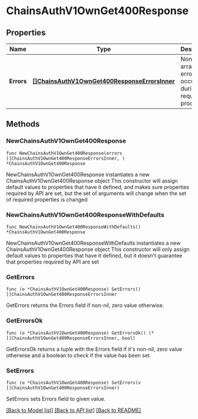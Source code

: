 # ChainsAuthV1OwnGet400Response

## Properties

Name | Type | Description | Notes
------------ | ------------- | ------------- | -------------
**Errors** | [**[]ChainsAuthV1OwnGet400ResponseErrorsInner**](ChainsAuthV1OwnGet400ResponseErrorsInner.md) | Non empty array of errors occurred during request processing | 

## Methods

### NewChainsAuthV1OwnGet400Response

`func NewChainsAuthV1OwnGet400Response(errors []ChainsAuthV1OwnGet400ResponseErrorsInner, ) *ChainsAuthV1OwnGet400Response`

NewChainsAuthV1OwnGet400Response instantiates a new ChainsAuthV1OwnGet400Response object
This constructor will assign default values to properties that have it defined,
and makes sure properties required by API are set, but the set of arguments
will change when the set of required properties is changed

### NewChainsAuthV1OwnGet400ResponseWithDefaults

`func NewChainsAuthV1OwnGet400ResponseWithDefaults() *ChainsAuthV1OwnGet400Response`

NewChainsAuthV1OwnGet400ResponseWithDefaults instantiates a new ChainsAuthV1OwnGet400Response object
This constructor will only assign default values to properties that have it defined,
but it doesn't guarantee that properties required by API are set

### GetErrors

`func (o *ChainsAuthV1OwnGet400Response) GetErrors() []ChainsAuthV1OwnGet400ResponseErrorsInner`

GetErrors returns the Errors field if non-nil, zero value otherwise.

### GetErrorsOk

`func (o *ChainsAuthV1OwnGet400Response) GetErrorsOk() (*[]ChainsAuthV1OwnGet400ResponseErrorsInner, bool)`

GetErrorsOk returns a tuple with the Errors field if it's non-nil, zero value otherwise
and a boolean to check if the value has been set.

### SetErrors

`func (o *ChainsAuthV1OwnGet400Response) SetErrors(v []ChainsAuthV1OwnGet400ResponseErrorsInner)`

SetErrors sets Errors field to given value.



[[Back to Model list]](../README.md#documentation-for-models) [[Back to API list]](../README.md#documentation-for-api-endpoints) [[Back to README]](../README.md)


